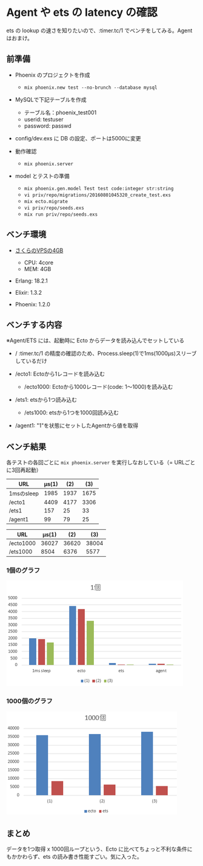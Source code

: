 # Agent や ets の latency の確認

ets の lookup の速さを知りたいので、:timer.tc/1 でベンチをしてみる。Agent はおまけ。


## 前準備

- Phoenix のプロジェクトを作成
  - `mix phoenix.new test --no-brunch --database mysql`

- MySQLで下記テーブルを作成
  - テーブル名：phoenix_test001
  - userid: testuser
  - password: passwd

- config/dev.exs に DB の設定、ポートは5000に変更

- 動作確認
  - `mix phoenix.server`

- model とテストの準備

  - `mix phoenix.gen.model Test test code:integer str:string`
  - `vi priv/repo/migrations/20160801045320_create_test.exs`
  - `mix ecto.migrate`
  - `vi priv/repo/seeds.exs`
  - `mix run priv/repo/seeds.exs`

## ベンチ環境
- [さくらのVPSの4GB](http://vps.sakura.ad.jp/specification/)
  - CPU: 4core
  - MEM: 4GB

- Erlang: 18.2.1
- Elixir: 1.3.2
- Phoenix: 1.2.0

## ベンチする内容

※Agent/ETS には、起動時に Ecto からデータを読み込んでセットしている

- / :timer.tc/1 の精度の確認のため、Process.sleep(1)で1ms(1000μs)スリーブしているだけ

- /ecto1: Ectoから1レコードを読み込む
  - /ecto1000: Ectoから1000レコード(code: 1～1000)を読み込む

- /ets1: etsから1つ読み込む
  - /ets1000: etsから1つを1000回読み込む

- /agent1: "1"を状態にセットしたAgentから値を取得

## ベンチ結果

各テストの各回ごとに `mix phoenix.server` を実行しなおしている（= URLごとに3回再起動）

URL | μs(1) | (2) | (3)
--- | --- | --- | ---
1msのsleep | 1985 | 1937 | 1675
/ecto1 | 4409 | 4177 | 3306
/ets1 | 157 | 25 | 33
/agent1 | 99 | 79 | 25

URL | μs(1) | (2) | (3)
--- | --- | --- | ---
/ecto1000 | 36027 | 36620 | 38004
/ets1000 | 8504 | 6376 | 5577


### 1個のグラフ
![1](img/1.png)

### 1000個のグラフ
![1000](img/1000.png)


## まとめ
データを1つ取得 x 1000回ループという、Ecto に比べてちょっと不利な条件にもかかわらず、ets の読み書き性能すごい。気に入った。
